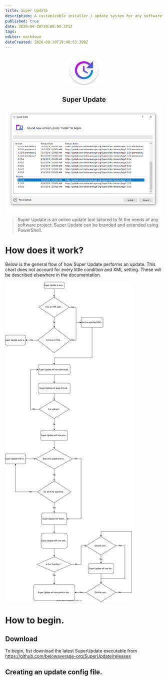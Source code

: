 ```yaml
---
title: Super Update
description: A customizable installer / update system for any software project.
published: true
date: 2020-09-20T20:08:03.371Z
tags: 
editor: markdown
dateCreated: 2020-08-30T19:40:53.398Z
---
```


<p align="center">
	<img width="100" src="/assets/software/supersuite/superupdate/logo.svg"/>
</p>
<h2 align="center">Super Update</h2>

<p align="center">
	<img src="/assets/software/supersuite/superupdate/mainpage.png"/>
</p>

> Super Update is an online update tool tailored to fit the needs of any software project. Super Update can be branded and extended using PowerShell.

# How does it work?

Below is the general flow of how Super Update performs an update. This chart does not account for every little condition and XML setting. These will be described elsewhere in the documentation.

![flowchart.svg](/assets/software/supersuite/superupdate/flowchart.svg)

# How to begin.

## Download

To begin, fist download the latest SuperUpdate executable from https://github.com/belowaverage-org/SuperUpdate/releases

## Creating an update config file.